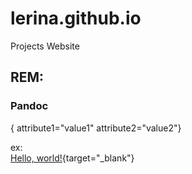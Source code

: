 # lerina.github.io
Projects Website

## REM:

### Pandoc

{ attribute1="value1" attribute2="value2"}

ex:    
[Hello, world!](http://example.com/){target="_blank"}

